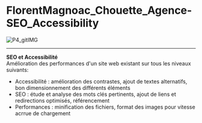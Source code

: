 # FlorentMagnoac_Chouette_Agence-SEO_Accessibility

![P4_gitIMG](https://user-images.githubusercontent.com/86949841/194274938-9806c489-238b-415b-8987-abf0d1b553b5.jpg)

---------------------------
**SEO et Accessibilité**  
Amélioration des performances d'un site web existant sur tous les niveaux suivants:  
- Accessibilité : amélioration des contrastes, ajout de textes alternatifs, bon dimensionnement des différents éléments  
- SEO : étude et analyse des mots clés pertinents, ajout de liens et redirections optimisés, référencement  
- Performances : minification des fichiers, format des images pour vitesse acrrue de chargement
